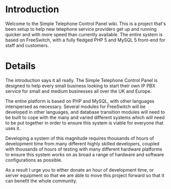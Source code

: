 # Introduction #

Welcome to the Simple Telephone Control Panel wiki. This is a project that's been setup to help new telephone service providers get up and running quicker and with more speed than currently available. The entire system is based on FreeSwitch, with a fully fledged PHP 5 and MySQL 5 front-end for staff and customers.


# Details #

The introduction says it all really. The Simple Telephone Control Panel is designed to help every small business looking to start their own IP PBX service for small and medium businesses all over the UK and Europe.

The entire platform is based on PHP and MySQL, with other languages interspersed as necessary. Several modules for FreeSwitch will be developed in other languages, and database transition modules will need to be built to cope with the many and varied different systems which will need to be put together in order to ensure this system is viable for everyone that uses it.

Developing a system of this magnitude requires thousands of hours of development time from many different highly skilled developers, coupled with thousands of hours of testing with many different hardware platforms to ensure this system works on as broad a range of hardware and software configurations as possible.

As a result I urge you to either donate an hour of development time, or server equipment so that we are able to move this project forward so that it can benefit the whole community.